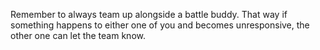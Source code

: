 Remember to always team up alongside a battle buddy. That way if something happens to either one of you and becomes unresponsive, the other one can let the team know.
